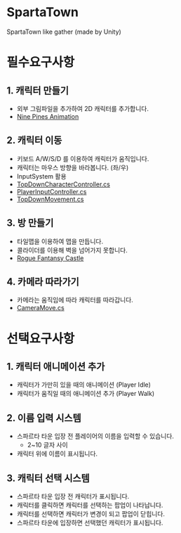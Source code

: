 # SpartaTown
SpartaTown like gather (made by Unity)



# 필수요구사항

## 1. 캐릭터 만들기

* 외부 그림파일을 추가하여 2D 캐릭터를 추가합니다.
* [Nine Pines Animation]([https://github.com/kyj0701/SpartaTown/blob/main/Assets/Externals/Nine%20Pines%20Animation/2D%20Character%20Sprite%20Animation%20-%20Penguin/sprites/penguin_idle_01.png](https://assetstore.unity.com/packages/2d/characters/2d-character-sprite-animation-penguin-236747))

## 2. 캐릭터 이동

* 키보드 A/W/S/D 를 이용하여 캐릭터가 움직입니다.
* 캐릭터는 마우스 방향을 바라봅니다. (좌/우)
* InputSystem 활용
* [TopDownCharacterController.cs](https://github.com/kyj0701/SpartaTown/blob/main/Assets/Scripts/Controller/TopDownCharacterController.cs)
* [PlayerInputController.cs](https://github.com/kyj0701/SpartaTown/blob/main/Assets/Scripts/Controller/PlayerInputController.cs)
* [TopDownMovement.cs](https://github.com/kyj0701/SpartaTown/blob/main/Assets/Scripts/Entities/TopDownMovement.cs)

## 3. 방 만들기

* 타일맵을 이용하여 맵을 만듭니다.
* 콜라이더를 이용해 벽을 넘어가지 못합니다.
* [Rogue Fantansy Castle](https://assetstore.unity.com/packages/2d/environments/rogue-fantasy-castle-164725)

## 4. 카메라 따라가기

* 카메라는 움직임에 따라 캐릭터를 따라갑니다.
* [CameraMove.cs](https://github.com/kyj0701/SpartaTown/blob/main/Assets/Scripts/CameraMove.cs)



# 선택요구사항

## 1. 캐릭터 애니메이션 추가

* 캐릭터가 가만히 있을 때의 애니메이션 (Player Idle)
* 캐릭터가 움직일 때의 애니메이션 추가 (Player Walk)

## 2. 이름 입력 시스템

* 스파르타 타운 입장 전 플레이어의 이름을 입력할 수 있습니다.
  * 2~10 글자 사이
* 캐릭터 위에 이름이 표시됩니다.

## 3. 캐릭터 선택 시스템

* 스파르타 타운 입장 전 캐릭터가 표시됩니다.
* 캐릭터를 클릭하면 캐릭터를 선택하는 팝업이 나타납니다.
* 캐릭터를 선택하면 캐릭터가 변경이 되고 팝업이 닫힙니다.
* 스파르타 타운에 입장하면 선택했던 캐릭터가 표시됩니다.
